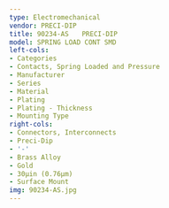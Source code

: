 ```yaml
---
type: Electromechanical
vendor: PRECI-DIP
title: 90234-AS　　PRECI-DIP
model: SPRING LOAD CONT SMD
left-cols:
- Categories
- Contacts, Spring Loaded and Pressure
- Manufacturer
- Series
- Material
- Plating
- Plating - Thickness
- Mounting Type
right-cols:
- Connectors, Interconnects
- Preci-Dip
- '-'
- Brass Alloy
- Gold
- 30µin (0.76µm)
- Surface Mount
img: 90234-AS.jpg
---
```

